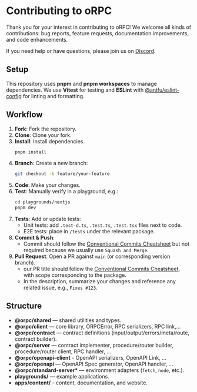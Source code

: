 # Contributing to oRPC

Thank you for your interest in contributing to oRPC! We welcome all kinds of contributions: bug reports, feature requests, documentation improvements, and code enhancements.

If you need help or have questions, please join us on [Discord](https://discord.gg/TXEbwRBvQn).

## Setup

This repository uses **pnpm** and **pnpm workspaces** to manage dependencies.
We use **Vitest** for testing and **ESLint** with [@antfu/eslint-config](https://github.com/antfu/eslint-config) for linting and formatting.

## Workflow

1. **Fork**: Fork the repository.
2. **Clone**: Clone your fork.
3. **Install**: Install dependencies.
   ```bash
   pnpm install
   ```
4. **Branch**: Create a new branch:
   ```bash
   git checkout -b feature/your-feature
   ```
5. **Code**: Make your changes.
6. **Test**: Manually verify in a playground, e.g.:
   ```bash
   cd playgrounds/nextjs
   pnpm dev
   ```
7. **Tests**: Add or update tests:
   - Unit tests: add `.test-d.ts`, `.test.ts`, `.test.tsx` files next to code.
   - E2E tests: place in `/tests` under the relevant package.
8. **Commit & Push**:
   - Commit should follow the [Conventional Commits Cheatsheet](https://gist.github.com/Zekfad/f51cb06ac76e2457f11c80ed705c95a3) but not required because we usually use `Squash and Merge`.
9. **Pull Request**: Open a PR against `main` (or corresponding version branch).
   - our PR title should follow the [Conventional Commits Cheatsheet](https://gist.github.com/Zekfad/f51cb06ac76e2457f11c80ed705c95a3), with scope corresponding to the package.
   - In the description, summarize your changes and reference any related issue, e.g., `Fixes #123`.

## Structure

- **@orpc/shared** — shared utilities and types.
- **@orpc/client** — core library, ORPCError, RPC serializers, RPC link,...
- **@orpc/contract** — contract definitions (input/output/errors/meta/route, contract builder).
- **@orpc/server** — contract implementer, procedure/router builder, procedure/router client, RPC handler, ...
- **@orpc/openapi-client** - OpenAPI serializers, OpenAPI Link, ...
- **@orpc/openapi** — OpenAPI Spec generator, OpenAPI handler, ...
- **@orpc/standard-server\*** — environment adapters (`fetch`, `node`, etc.).
- **playgrounds/** — example applications.
- **apps/content/** - content, documentation, and website.
